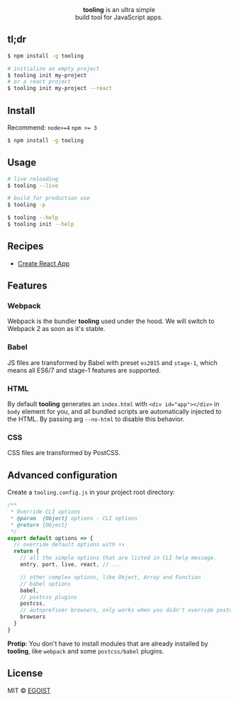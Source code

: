 <div align="center">
  <img src="https://cdn.rawgit.com/egoist/fa2efce43aa2f62e39bbc363bf2240b7/raw/c17a8a5bf5981c32d7b38bbf2dcd88866ef1c8b1/gear.svg" alt="">
  <br><strong>tooling</strong> is an ultra simple<br> build tool for JavaScript apps.
</div>

## tl;dr

```bash
$ npm install -g tooling

# initialize an empty project
$ tooling init my-project
# or a react project
$ tooling init my-project --react
```

## Install

Recommend: ` node>=4 ` `npm >= 3`

```bash
$ npm install -g tooling
```

## Usage

```bash
# live reloading
$ tooling --live

# build for production use
$ tooling -p

$ tooling --help
$ tooling init --help
```

## Recipes

- [Create React App](/recipes/react-app.md)

## Features

### Webpack

Webpack is the bundler **tooling** used under the hood. We will switch to Webpack 2 as soon as it's stable.

### Babel

JS files are transformed by Babel with preset `es2015` and `stage-1`, which means all ES6/7 and stage-1 features are supported.

### HTML

By default **tooling** generates an `index.html` with `<div id="app"></div>` in `body` element for you, and all bundled scripts are automatically injected to the HTML. By passing arg `--no-html` to disable this behavior.

### CSS

CSS files are transformed by PostCSS.

## Advanced configuration

Create a `tooling.config.js` in your project root directory:

```js
/**
 * Override CLI options
 * @param  {Object} options - CLI options
 * @return {Object}
 */
export default options => {
  // override default options with ⬇️⬇️
  return {
    // all the simple options that are listed in CLI help message.
    entry, port, live, react, // ...

    // other complex options, like Object, Array and Function
    // babel options
    babel,
    // postcss plugins
    postcss,
    // autoprefixer browsers, only works when you didn't override postcss plugins
    browsers
  }
}
```

**Protip**: You don't have to install modules that are already installed by **tooling**, like `webpack` and some `postcss/babel` plugins.

## License

MIT © [EGOIST](https://github.com/egoist)
